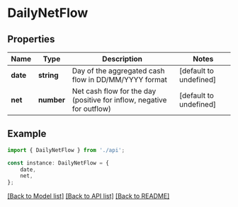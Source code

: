 # DailyNetFlow


## Properties

Name | Type | Description | Notes
------------ | ------------- | ------------- | -------------
**date** | **string** | Day of the aggregated cash flow in DD/MM/YYYY format | [default to undefined]
**net** | **number** | Net cash flow for the day (positive for inflow, negative for outflow) | [default to undefined]

## Example

```typescript
import { DailyNetFlow } from './api';

const instance: DailyNetFlow = {
    date,
    net,
};
```

[[Back to Model list]](../README.md#documentation-for-models) [[Back to API list]](../README.md#documentation-for-api-endpoints) [[Back to README]](../README.md)
